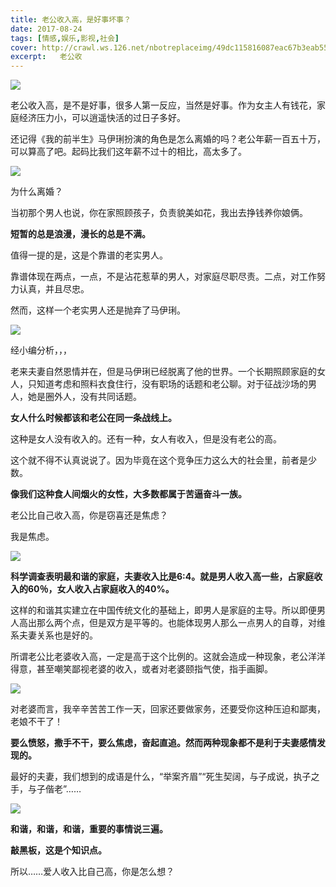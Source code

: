 ```yaml
---
title: 老公收入高，是好事坏事？
date: 2017-08-24
tags: [情感,娱乐,影视,社会]
cover: http://crawl.ws.126.net/nbotreplaceimg/49dc115816087eac67b3eab55e507b87/c3e8b7dfe0fa4ea8c6c3d728245f5a2b.jpg
excerpt:   老公收
---
```

![](http://crawl.ws.126.net/nbotreplaceimg/49dc115816087eac67b3eab55e507b87/c3e8b7dfe0fa4ea8c6c3d728245f5a2b.jpg)  

老公收入高，是不是好事，很多人第一反应，当然是好事。作为女主人有钱花，家庭经济压力小，可以逍遥快活的过日子多好。

还记得《我的前半生》马伊琍扮演的角色是怎么离婚的吗？老公年薪一百五十万，可以算高了吧。起码比我们这年薪不过十的相比，高太多了。

![](http://crawl.ws.126.net/nbotreplaceimg/bc4e413e0404ea8b386b4334d5ba150d/b915dc56c95dd36876242a9386a4f9b5.jpg)  

为什么离婚？

当初那个男人也说，你在家照顾孩子，负责貌美如花，我出去挣钱养你娘俩。

**短暂的总是浪漫，漫长的总是不满。**

值得一提的是，这是个靠谱的老实男人。

靠谱体现在两点，一点，不是沾花惹草的男人，对家庭尽职尽责。二点，对工作努力认真，并且尽忠。

然而，这样一个老实男人还是抛弃了马伊琍。

![](http://crawl.ws.126.net/nbotreplaceimg/bc4e413e0404ea8b386b4334d5ba150d/89010895a4c43847a1cb1e03ad719712.jpg)  

经小编分析，，，

老来夫妻自然恩情并在，但是马伊琍已经脱离了他的世界。一个长期照顾家庭的女人，只知道考虑和照料衣食住行，没有职场的话题和老公聊。对于征战沙场的男人，她是圈外人，没有共同话题。

**女人什么时候都该和老公在同一条战线上。**

这种是女人没有收入的。还有一种，女人有收入，但是没有老公的高。

这个就不得不认真说说了。因为毕竟在这个竞争压力这么大的社会里，前者是少数。

**像我们这种食人间烟火的女性，大多数都属于苦逼奋斗一族。**

老公比自己收入高，你是窃喜还是焦虑？

我是焦虑。

![](http://crawl.ws.126.net/nbotreplaceimg/bc4e413e0404ea8b386b4334d5ba150d/7eb2b08328d09cdd701fb9f0b961b96c.jpg)  

**科学调查表明最和谐的家庭，夫妻收入比是6:4。就是男人收入高一些，占家庭收入的60％，女人收入占家庭收入的40%。**

这样的和谐其实建立在中国传统文化的基础上，即男人是家庭的主导。所以即便男人高出那么两个点，但是双方是平等的。也能体现男人那么一点男人的自尊，对维系夫妻关系也是好的。

所谓老公比老婆收入高，一定是高于这个比例的。这就会造成一种现象，老公洋洋得意，甚至嘲笑鄙视老婆的收入，或者对老婆颐指气使，指手画脚。

![](http://crawl.ws.126.net/nbotreplaceimg/49dc115816087eac67b3eab55e507b87/f4ec5c5ae4ee10a763e1feffa6a4f108.jpg)  

对老婆而言，我辛辛苦苦工作一天，回家还要做家务，还要受你这种压迫和鄙夷，老娘不干了！

**要么愤怒，撒手不干，要么焦虑，奋起直追。然而两种现象都不是利于夫妻感情发现的。**

最好的夫妻，我们想到的成语是什么，“举案齐眉”“死生契阔，与子成说，执子之手，与子偕老”……

![](http://crawl.ws.126.net/nbotreplaceimg/bc4e413e0404ea8b386b4334d5ba150d/4f95e4a25ee1b8321c44634e65955c4a.jpg)  

**和谐，和谐，和谐，重要的事情说三遍。**

**敲黑板，这是个知识点。**

所以……爱人收入比自己高，你是怎么想？

